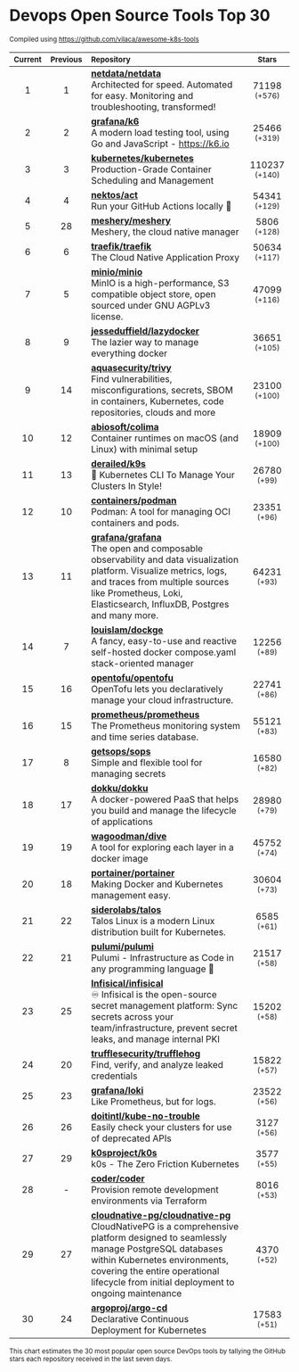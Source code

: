 # Devops Open Source Tools Top 30
<sup>Compiled using https://github.com/vilaca/awesome-k8s-tools</sup>
<div align="center">

|<sub>Current</sub>|<sub>Previous</sub>|<sub>Repository</sub>|<sub>Stars</sub>|
|:---:|:---:|:---|:---:|
|1|1|[**netdata/netdata**](https://github.com/netdata/netdata)<br/>Architected for speed. Automated for easy. Monitoring and troubleshooting, transformed!|71198 <sup>(+576)</sup>|
|2|2|[**grafana/k6**](https://github.com/grafana/k6)<br/>A modern load testing tool, using Go and JavaScript - https://k6.io|25466 <sup>(+319)</sup>|
|3|3|[**kubernetes/kubernetes**](https://github.com/kubernetes/kubernetes)<br/>Production-Grade Container Scheduling and Management|110237 <sup>(+140)</sup>|
|4|4|[**nektos/act**](https://github.com/nektos/act)<br/>Run your GitHub Actions locally 🚀|54341 <sup>(+129)</sup>|
|5|28|[**meshery/meshery**](https://github.com/meshery/meshery)<br/>Meshery, the cloud native manager|5806 <sup>(+128)</sup>|
|6|6|[**traefik/traefik**](https://github.com/traefik/traefik)<br/>The Cloud Native Application Proxy|50634 <sup>(+117)</sup>|
|7|5|[**minio/minio**](https://github.com/minio/minio)<br/>MinIO is a high-performance, S3 compatible object store, open sourced under GNU AGPLv3 license.|47099 <sup>(+116)</sup>|
|8|9|[**jesseduffield/lazydocker**](https://github.com/jesseduffield/lazydocker)<br/>The lazier way to manage everything docker|36651 <sup>(+105)</sup>|
|9|14|[**aquasecurity/trivy**](https://github.com/aquasecurity/trivy)<br/>Find vulnerabilities, misconfigurations, secrets, SBOM in containers, Kubernetes, code repositories, clouds and more|23100 <sup>(+100)</sup>|
|10|12|[**abiosoft/colima**](https://github.com/abiosoft/colima)<br/>Container runtimes on macOS (and Linux) with minimal setup|18909 <sup>(+100)</sup>|
|11|13|[**derailed/k9s**](https://github.com/derailed/k9s)<br/>🐶 Kubernetes CLI To Manage Your Clusters In Style!|26780 <sup>(+99)</sup>|
|12|10|[**containers/podman**](https://github.com/containers/podman)<br/>Podman: A tool for managing OCI containers and pods.|23351 <sup>(+96)</sup>|
|13|11|[**grafana/grafana**](https://github.com/grafana/grafana)<br/>The open and composable observability and data visualization platform. Visualize metrics, logs, and traces from multiple sources like Prometheus, Loki, Elasticsearch, InfluxDB, Postgres and many more. |64231 <sup>(+93)</sup>|
|14|7|[**louislam/dockge**](https://github.com/louislam/dockge)<br/>A fancy, easy-to-use and reactive self-hosted docker compose.yaml stack-oriented manager|12256 <sup>(+89)</sup>|
|15|16|[**opentofu/opentofu**](https://github.com/opentofu/opentofu)<br/>OpenTofu lets you declaratively manage your cloud infrastructure.|22741 <sup>(+86)</sup>|
|16|15|[**prometheus/prometheus**](https://github.com/prometheus/prometheus)<br/>The Prometheus monitoring system and time series database.|55121 <sup>(+83)</sup>|
|17|8|[**getsops/sops**](https://github.com/getsops/sops)<br/>Simple and flexible tool for managing secrets|16580 <sup>(+82)</sup>|
|18|17|[**dokku/dokku**](https://github.com/dokku/dokku)<br/>A docker-powered PaaS that helps you build and manage the lifecycle of applications|28980 <sup>(+79)</sup>|
|19|19|[**wagoodman/dive**](https://github.com/wagoodman/dive)<br/>A tool for exploring each layer in a docker image|45752 <sup>(+74)</sup>|
|20|18|[**portainer/portainer**](https://github.com/portainer/portainer)<br/>Making Docker and Kubernetes management easy.|30604 <sup>(+73)</sup>|
|21|22|[**siderolabs/talos**](https://github.com/siderolabs/talos)<br/>Talos Linux is a modern Linux distribution built for Kubernetes.|6585 <sup>(+61)</sup>|
|22|21|[**pulumi/pulumi**](https://github.com/pulumi/pulumi)<br/>Pulumi - Infrastructure as Code in any programming language 🚀|21517 <sup>(+58)</sup>|
|23|25|[**Infisical/infisical**](https://github.com/Infisical/infisical)<br/>♾ Infisical is the open-source secret management platform: Sync secrets across your team/infrastructure, prevent secret leaks, and manage internal PKI|15202 <sup>(+58)</sup>|
|24|20|[**trufflesecurity/trufflehog**](https://github.com/trufflesecurity/trufflehog)<br/>Find, verify, and analyze leaked credentials|15822 <sup>(+57)</sup>|
|25|23|[**grafana/loki**](https://github.com/grafana/loki)<br/>Like Prometheus, but for logs.|23522 <sup>(+56)</sup>|
|26|26|[**doitintl/kube-no-trouble**](https://github.com/doitintl/kube-no-trouble)<br/>Easily check your clusters for use of deprecated APIs|3127 <sup>(+56)</sup>|
|27|29|[**k0sproject/k0s**](https://github.com/k0sproject/k0s)<br/>k0s - The Zero Friction Kubernetes|3577 <sup>(+55)</sup>|
|28|-|[**coder/coder**](https://github.com/coder/coder)<br/>Provision remote development environments via Terraform|8016 <sup>(+53)</sup>|
|29|27|[**cloudnative-pg/cloudnative-pg**](https://github.com/cloudnative-pg/cloudnative-pg)<br/>CloudNativePG is a comprehensive platform designed to seamlessly manage PostgreSQL databases within Kubernetes environments, covering the entire operational lifecycle from initial deployment to ongoing maintenance|4370 <sup>(+52)</sup>|
|30|24|[**argoproj/argo-cd**](https://github.com/argoproj/argo-cd)<br/>Declarative Continuous Deployment for Kubernetes|17583 <sup>(+51)</sup>|


</div>

<sub>This chart estimates the 30 most popular open source DevOps tools by tallying the GitHub stars each repository received in the last seven days.</sub>
